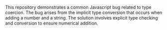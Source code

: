 This repository demonstrates a common Javascript bug related to type coercion. The bug arises from the implicit type conversion that occurs when adding a number and a string.  The solution involves explicit type checking and conversion to ensure numerical addition.